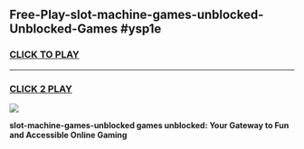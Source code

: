 
## Free-Play-slot-machine-games-unblocked-Unblocked-Games #ysp1e
<h3>
<a href="https://news.freeplayer.one?title=slot-machine-games-unblocked&ref=8M">CLICK TO PLAY</a></h3>
<hr>

<h3>
<a href="https://news.freeplayer.one?title=slot-machine-games-unblocked&ref=8M">CLICK 2 PLAY</a>
  
</h3>

<a href="https://news.freeplayer.one?title=slot-machine-games-unblocked&ref=8M"><img src="https://clearcache.store/games.png"></a>


**slot-machine-games-unblocked games unblocked: Your Gateway to Fun and Accessible Online Gaming**
